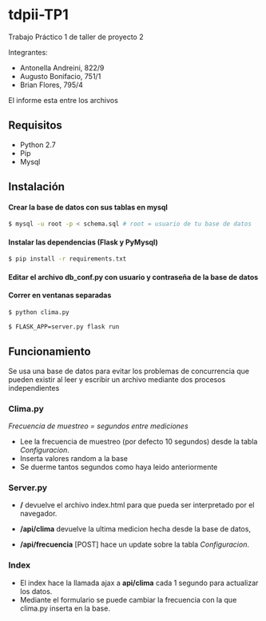 # tdpii-TP1
Trabajo Práctico 1 de taller de proyecto 2

Integrantes:
- Antonella Andreini, 822/9
- Augusto Bonifacio, 751/1
- Brian Flores, 795/4

El informe esta entre los archivos
## Requisitos

- Python 2.7
- Pip
- Mysql

## Instalación

#### Crear la base de datos con sus tablas en mysql

``` sh
$ mysql -u root -p < schema.sql # root = usuario de tu base de datos
``` 

#### Instalar las dependencias (Flask y PyMysql)

``` sh
$ pip install -r requirements.txt
``` 

#### Editar el archivo db_conf.py con usuario y contraseña de la base de datos

#### Correr en ventanas separadas

``` sh
$ python clima.py
``` 

``` sh
$ FLASK_APP=server.py flask run
``` 

## Funcionamiento

Se usa una base de datos para evitar los problemas de concurrencia que pueden existir al leer y escribir un archivo mediante dos procesos independientes

### Clima.py
*Frecuencia de muestreo = segundos entre mediciones*

- Lee la frecuencia de muestreo (por defecto 10 segundos) desde la tabla *Configuracion*. 
- Inserta valores random a la base
- Se duerme tantos segundos como haya leido anteriormente

### Server.py

- **/** devuelve el archivo index.html para que pueda ser interpretado por el navegador.

- **/api/clima** devuelve la ultima medicion hecha desde la base de datos,

- **/api/frecuencia** [POST] hace un update sobre la tabla *Configuracion*.  

### Index

- El index hace la llamada ajax a **api/clima** cada 1 segundo para actualizar los datos.
- Mediante el formulario se puede cambiar la frecuencia con la que clima.py inserta en la base.

